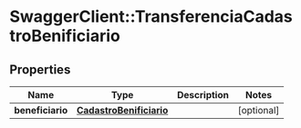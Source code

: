 # SwaggerClient::TransferenciaCadastroBenificiario

## Properties
Name | Type | Description | Notes
------------ | ------------- | ------------- | -------------
**beneficiario** | [**CadastroBenificiario**](CadastroBenificiario.md) |  | [optional] 


